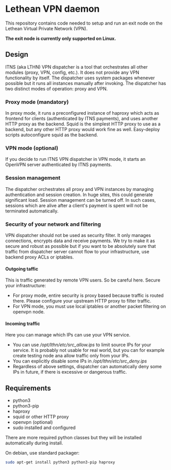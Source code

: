# Lethean VPN daemon
This repository contains code needed to setup and run an exit node on the Lethean Virtual Private Network (VPN).

**The exit node is currently only supported on Linux.**

## Design
ITNS (aka LTHN) VPN dispatcher is a tool that orchestrates all other modules (proxy, VPN, config, etc.). It does not provide any VPN functionality by itself.
The dispatcher uses system packages whenever possible but it runs all instances manually after invoking. 
The dispatcher has two distinct modes of operation: proxy and VPN.

### Proxy mode (mandatory)
In proxy mode, it runs a preconfigured instance of haproxy which acts as frontend for clients (authenticated by ITNS payments), and uses another HTTP proxy as the backend.
Squid is the simplest HTTP proxy to use as a backend, but any other HTTP proxy would work fine as well. Easy-deploy scripts autoconfigure squid as the backend.

### VPN mode (optional)
If you decide to run ITNS VPN dispatcher in VPN mode, it starts an OpenVPN server authenticated by ITNS payments.

### Session management
The dispatcher orchestrates all proxy and VPN instances by managing authentication and session creation. 
In huge sites, this could generate significant load. Session management can be turned off. In such cases, sessions which are alive after a client's payment is spent will not be terminated automatically.

### Security of your network and filtering
VPN dispatcher should not be used as security filter. It only manages connections, encrypts data and receive payments.
We try to make it as secure and robust as possible but if you want to be absolutely sure that traffic from dispatcher server cannot flow to your infrastructure, use backend proxy ACLs or iptables.

#### Outgoing taffic
This is traffic generated by remote VPN users. So be careful here. Secure your infrastructure:

 * For proxy mode, entire security is proxy based because traffic is routed there. Please configure your upstream HTTP proxy to filter traffic.
 * For VPN mode, you must use local iptables or another packet filtering on openvpn node.

#### Incoming traffic
Here you can manage which IPs can use your VPN service.

 * You can use */opt/lthn/etc/src_allow.ips* to limit source IPs for your service. It is probably not usable for real world, but you can for example create testing node ana allow traffic only from your IPs. 
 * You can explicitly disable some IPs in */opt/lthn/etc/src_deny.ips*
 * Regardless of above settings, dispatcher can automatically deny some IPs in future, if there is excessive or dangerous traffic.

## Requirements
 * python3
 * python3-pip
 * haproxy
 * squid or other HTTP proxy
 * openvpn (optional)
 * sudo installed and configured

There are more required python classes but they will be installed automatically during install.

On debian, use standard packager:
```bash
sudo apt-get install python3 python3-pip haproxy

```
